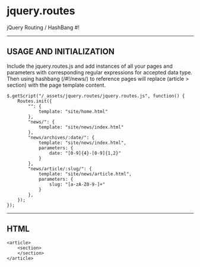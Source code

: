 jquery.routes
=============

jQuery Routing / HashBang #! 


----------------------------------------------------
USAGE AND INITIALIZATION
----------------------------------------------------
Include the jquery.routes.js and add instances of all your pages and parameters with corresponding regular expressions for accepted data type.   Then using hashbang (/#!/news/) to reference pages will replace (article > section) with the page template content.

```
$.getScript("/_assets/jquery.routes/jquery.routes.js", function() {
  	Routes.init({
  		"": {
  			template: "site/home.html"
  		},
  		"news/": {
  			template: "site/news/index.html"
  		},
  		"news/archives/:date/": {
  			template: "site/news/index.html",
  			parameters: {
  				date: "[0-9]{4}-[0-9]{1,2}"
  			}
  		},
  		"news/article/:slug/": {
  			template: "site/news/article.html",
  			parameters: {
  				slug: "[a-zA-Z0-9-]+"
  			}
  		},
  	});
});
```


----------------------------------------------------
HTML
----------------------------------------------------
```
<article>
    <section>
    </section>
</article>
```
